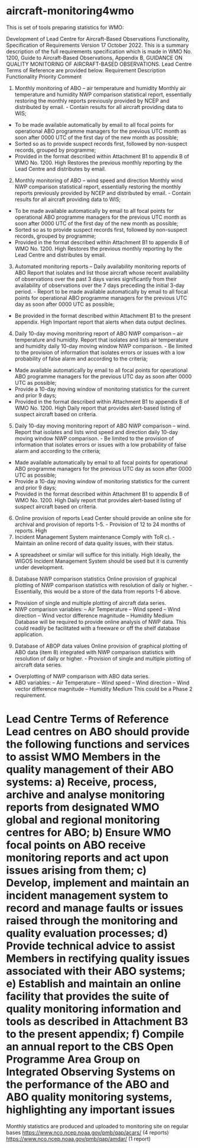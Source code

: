 # aircraft-monitoring4wmo
This is set of tools preparing statistics for WMO: 

Development of Lead Centre for Aircraft-Based Observations Functionality, Specification of Requirements
Version 17 October 2022.
This is a summary description of the full requirements specification which is made in WMO No. 1200, Guide to Aircraft-Based Observations, Appendix B, GUIDANCE ON QUALITY MONITORING OF AIRCRAFT-BASED OBSERVATIONS.
Lead Centre Terms of Reference are provided below.
Requirement	Description	Functionality	Priority	Comment
1.	Monthly monitoring of ABO – air temperature and humidity	Monthly air temperature and humidity NWP comparison statistical report, essentially restoring the monthly reports previously provided by NCEP and distributed by email.	-	Contain results for all aircraft providing data to WIS; 
-	To be made available automatically by email to all focal points for operational ABO programme managers for the previous UTC month as soon after 0000 UTC of the first day of the new month as possible;
-	Sorted so as to provide suspect records first, followed by non-suspect records, grouped by programme;
-	Provided in the format described within Attachment B1 to appendix B of WMO No. 1200.	High	Restores the previous monthly reporting by the Lead Centre and distributes by email.
2.	Monthly monitoring of ABO – wind speed and direction	Monthly wind NWP comparison statistical report, essentially restoring the monthly reports previously provided by NCEP and distributed by email.	-	Contain results for all aircraft providing data to WIS; 
-	To be made available automatically by email to all focal points for operational ABO programme managers for the previous UTC month as soon after 0000 UTC of the first day of the new month as possible;
-	Sorted so as to provide suspect records first, followed by non-suspect records, grouped by programme;
-	Provided in the format described within Attachment B1 to appendix B of WMO No. 1200.	High	Restores the previous monthly reporting by the Lead Centre and distributes by email.
3.	Automated monitoring reports – Daily availability monitoring reports of ABO	Report that isolates and list those aircraft whose recent availability of observations over the past 3 days varies 
significantly from their availability of observations over the 7 days preceding the initial 
3-day period.	-	Report to be made available automatically by email to all focal points for operational ABO programme managers for the previous UTC day as soon after 0000 UTC as possible; 
-	Be provided in the format described within Attachment B1 to the present appendix.	High	Important report that alerts when data output declines.

4.	Daily 10-day moving monitoring report of ABO NWP comparison – air temperature and humidity.	Report that isolates and lists air temperature and humidity daily 10-day moving window NWP comparison.	-	Be limited to the provision of information that isolates errors or issues with a low probability of false alarm and according to the criteria;
-	Made available automatically by email to all focal points for operational ABO programme managers for the previous UTC day as soon after 0000 UTC as possible;
-	Provide a 10-day moving window of monitoring statistics for the current and prior 9 days; 
-	Provided in the format described within Attachment B1 to appendix B of WMO No. 1200.	High	Daily report that provides alert-based listing of suspect aircraft based on criteria.
5.	Daily 10-day moving monitoring report of ABO NWP comparison – wind.	Report that isolates and lists wind speed and direction daily 10-day moving window NWP comparison.	-	Be limited to the provision of information that isolates errors or issues with a low probability of false alarm and according to the criteria;
-	Made available automatically by email to all focal points for operational ABO programme managers for the previous UTC day as soon after 0000 UTC as possible;
-	Provide a 10-day moving window of monitoring statistics for the current and prior 9 days; 
-	Provided in the format described within Attachment B1 to appendix B of WMO No. 1200.	High	Daily report that provides alert-based listing of suspect aircraft based on criteria.
6.	Online provision of reports	Lead Center should provide an online site for archival and provision of reports 1-5.	-	Provision of 12 to 24 months of reports.	High	
7.	Incident Management System maintenance	Comply with ToR c).	-	Maintain an online record of data quality issues, with their status.
-	A spreadsheet or similar will suffice for this initially.	High	Ideally, the WIGOS Incident Management System should be used but it is currently under development.
8.	Database NWP comparison statistics	Online provision of graphical plotting of NWP comparison statistics with resolution of daily or higher.	-	Essentially, this would be a store of the data from reports 1-6 above.
-	Provision of single and multiple plotting of aircraft data series.
-	NWP comparison variables:
–	Air Temperature
–	Wind speed 
–	Wind direction 
–	Wind vector difference magnitude 
–	Humidity 	Medium	Database will be required to provide online analysis of NWP data. This could readily be facilitated with a freeware or off the shelf database application.
9.	Database of ABOP data values	Online provision of graphical plotting of ABO data (item 8) integrated with NWP comparison statistics with resolution of daily or higher.	-	Provision of single and multiple plotting of aircraft data series.
-	Overplotting of NWP comparison with ABO data series.
-	ABO variables:
–	Air Temperature
–	Wind speed 
–	Wind direction 
–	Wind vector difference magnitude 
–	Humidity	Medium	This could be a Phase 2 requirement.
 
Lead Centre Terms of Reference
Lead centres on ABO should provide the following functions and services to assist WMO Members in the quality management of their ABO systems: 
a)	Receive, process, archive and analyse monitoring reports from designated WMO global and regional monitoring centres for ABO; 
b)	Ensure WMO focal points on ABO receive monitoring reports and act upon issues arising from them; 
c)	Develop, implement and maintain an incident management system to record and manage faults or issues raised through the monitoring and quality evaluation processes; 
d)	Provide technical advice to assist Members in rectifying quality issues associated with their ABO systems; 
e)	Establish and maintain an online facility that provides the suite of quality monitoring information and tools as described in Attachment B3 to the present appendix; 
f)	Compile an annual report to the CBS Open Programme Area Group on Integrated Observing Systems on the performance of the ABO and ABO quality monitoring systems, highlighting any important issues
==============================================================================================
Monthly statistics are produced and uploaded to monitoring site on regular bases
https://www.nco.ncep.noaa.gov/pmb/qap/acars/   (4 reports)
https://www.nco.ncep.noaa.gov/pmb/qap/amdar/   (1 report) 
